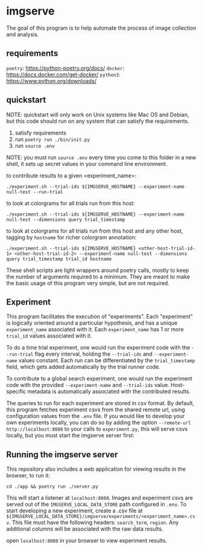 # imgserve

The goal of this program is to help automate the process of image collection and analysis.

## requirements

`poetry`: https://python-poetry.org/docs/
`docker`: https://docs.docker.com/get-docker/
`python3`: https://www.python.org/downloads/

## quickstart

NOTE: quickstart will only work on Unix systems like Mac OS and Debian, but this code should run on any system that can satisfy the requirements.

1. satisfy requirements
2. run `poetry run ./bin/init.py`
3. run `source .env`

NOTE: you must run `source .env` every time you come to this folder in a new shell, it sets up secret values in your command line environment.

to contribute results to a given <experiment_name>:

```
./experiment.sh --trial-ids ${IMGSERVE_HOSTNAME} --experiment-name null-test --run-trial
```

to look at colorgrams for all trials run from this host:

```
./experiment.sh --trial-ids ${IMGSERVE_HOSTNAME} --experiment-name null-test --dimensions query trial_timestamp
```

to look at colorgrams for all trials run from this host and any other host, tagging by `hostname` for richer colorgram annotation:

```
./experiment.sh --trial-ids ${IMGSERVE_HOSTNAME} <other-host-trial-id-1> <other-host-trial-id-2> --experiment-name null-test --dimensions query trial_timestamp trial_id hostname
```

These shell scripts are light wrappers around poetry calls, mostly to keep the number of arguments required to a minimum. They are meant to make the basic usage of this program very simple, but are not required.

## Experiment

This program facilitates the execution of "experiments". Each "experiment" is logically oriented around a particular hypothesis, and has a unique `experiment_name` associated with it. Each `experiment_name` has 1 or more `trial_id` values associated with it. 

To do a time trial experiment, one would run the experiment code with the `--run-trial` flag every interval, holding the `--trial-ids` and `--experiment-name` values constant. Each run can be differentiated by the `trial_timestamp` field, which gets added automatically by the trial runner code.

To contribute to a global search experiment, one would run the experiment code with the provided `--experiment-name` and `--trial-ids` value. Host-specific metadata is automatically associated with the contributed results.

The queries to run for each experiment are stored in csv format. By default, this program fetches experiment csvs from the shared remote url, using configuration values from the `.env` file. If you would like to develop your own experiments locally, you can do so by adding the option `--remote-url http://localhost:8080` to your calls to `experiment.py`, this will serve csvs locally, but you must start the imgserve server first:

## Running the imgserve server

This repository also includes a web application for viewing results in the browser, to run it:

`cd ./app && poetry run ./server.py`

This will start a listener at `localhost:8080`. Images and experiment csvs are served out of the `IMGSERVE_LOCAL_DATA_STORE` path configured in `.env`. To start developing a new experiment, create a .csv file at `${IMGSERVE_LOCAL_DATA_STORE}/imgserve/experiments/<experiment_name>.csv`. This file must have the following headers: `search_term`, `region`. Any additional columns will be associated with the raw data results.

open `localhost:8080` in your browser to view experiment results.
